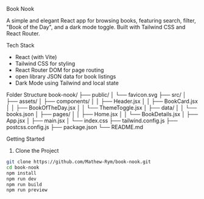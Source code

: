 Book Nook

A simple and elegant React app for browsing books, featuring search, filter, "Book of the Day", and a dark mode toggle. Built with Tailwind CSS and React Router.


Tech Stack

- React (with Vite)
- Tailwind CSS for styling
- React Router DOM for page routing
- open library JSON data for book listings
- Dark Mode using Tailwind and local state

Folder Structure
book-nook/ ├── public/ │ └── favicon.svg ├── src/ │ ├── assets/ │ ├── components/ │ │ ├── Header.jsx │ │ ├── BookCard.jsx │ │ ├── BookOfTheDay.jsx │ │ └── ThemeToggle.jsx │ ├── data/ │ │ └── books.json │ ├── pages/ │ │ ├── Home.jsx │ │ └── BookDetails.jsx │ ├── App.jsx │ ├── main.jsx │ └── index.css ├── tailwind.config.js ├── postcss.config.js ├── package.json └── README.md

Getting Started
1. Clone the Project

```bash
git clone https://github.com/Mathew-Rym/book-nook.git
cd book-nook
npm install
npm run dev
npm run build
npm run preview


